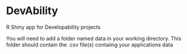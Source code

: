 # DevAbility
R Shiny app for Developability projects

You will need to add a folder named data in your working directory. This folder should contain the .csv file(s) contaiing your applications data
